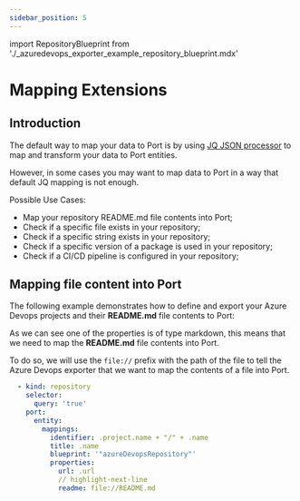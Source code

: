 ```yaml
---
sidebar_position: 5
---
```


import RepositoryBlueprint from './\_azuredevops_exporter_example_repository_blueprint.mdx'

# Mapping Extensions

## Introduction

The default way to map your data to Port is by using [JQ JSON processor](https://stedolan.github.io/jq/manual/) to map and transform your data to Port entities.

However, in some cases you may want to map data to Port in a way that default JQ mapping is not enough.

Possible Use Cases:

- Map your repository README.md file contents into Port;
- Check if a specific file exists in your repository;
- Check if a specific string exists in your repository;
- Check if a specific version of a package is used in your repository;
- Check if a CI/CD pipeline is configured in your repository;

## Mapping file content into Port

The following example demonstrates how to define and export your Azure Devops projects and their **README.md** file contents to Port:

<RepositoryBlueprint/>

As we can see one of the properties is of type markdown, this means that we need to map the **README.md** file contents into Port.

To do so, we will use the `file://` prefix with the path of the file to tell the Azure Devops exporter that we want to map the contents of a file into Port.

```yaml showLineNumbers
  - kind: repository
    selector:
      query: 'true'
    port:
      entity:
        mappings:
          identifier: .project.name + "/" + .name
          title: .name
          blueprint: '"azureDevopsRepository"'
          properties:
            url: .url
            // highlight-next-line
            readme: file://README.md
```